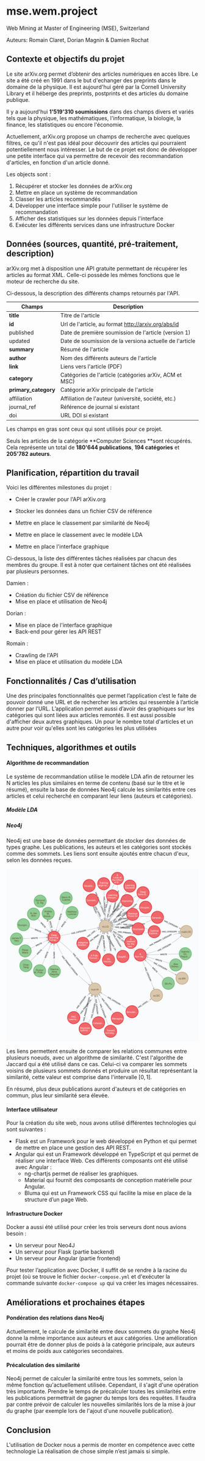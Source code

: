 # mse.wem.project
Web Mining at Master of Engineering (MSE), Switzerland

Auteurs: Romain Claret, Dorian Magnin & Damien Rochat


## Contexte et objectifs du projet

Le site arXiv.org permet d’obtenir des articles numériques en accès libre. Le site a été créé en 1991 dans le but d'echanger des preprints dans le domaine de la physique. Il est aujourd'hui géré par la Cornell University Library et il héberge des preprints, postprints et des articles du domaine publique.

Il y a aujourd'hui **1'519'310 soumissions** dans des champs divers et variés tels que la physique, les mathématiques, l'informatique, la biologie, la finance, les statistiques ou encore l'économie.

Actuellement, arXiv.org propose un champs de recherche avec quelques filtres, ce qu'il n'est pas idéal pour découvrir des articles qui pourraient potentiellement nous intéresser. Le but de ce projet est donc de développer une petite interface qui va permettre de recevoir des recommandation d'articles, en fonction d'un article donné.

Les objects sont :

1. Récupérer et stocker les données de arXiv.org
2. Mettre en place un système de recommandation
3. Classer les articles recommandés
4. Développer une interface simple pour l'utiliser le système de recommandation
5. Afficher des statistiques sur les données depuis l'interface
6. Exécuter les différents services dans une infrastructure Docker

## Données (sources, quantité, pré-traitement, description)

arXiv.org met à disposition une API gratuite permettant de récupérer les articles au format XML. Celle-ci possède les mêmes fonctions que le moteur de recherche du site.

Ci-dessous, la description des différents champs retournés par l'API.

| Champs               | Description                                             |
| -------------------- | ------------------------------------------------------- |
| **title**            | Titre de l'article                                      |
| **id**               | Url de l'article, au format http://arxiv.org/abs/id     |
| published            | Date de première soumission de l'article (version 1)    |
| updated              | Date de soumission de la versiona actuelle de l'article |
| **summary**          | Résumé de l'article                                     |
| **author**           | Nom des différents auteurs de l'article                 |
| **link**             | Liens vers l'article (PDF)                              |
| **category**         | Catégories de l'article (catégories arXiv, ACM et MSC)  |
| **primary_category** | Catégorie arXiv principale de l'article                 |
| affiliation          | Affiliation de l'auteur (université, société, etc.)     |
| journal_ref          | Référence de journal si existant                        |
| doi                  | URL DOI si existant                                     |

Les champs en gras sont ceux qui sont utilisés pour ce projet.

Seuls les articles de la catégorie **Computer Sciences **sont récupérés. Cela représente un total de **180'644 publications**, **194 catégories** et **205'782 auteurs**.

## Planification, répartition du travail
Voici les différentes milestones du projet :

- Créer le crawler pour l'API arXiv.org
- Stocker les données dans un fichier CSV de référence
- Mettre en place le classement par similarité de Neo4j

- Mettre en place le classement avec le modèle LDA
- Mettre en place l'interface graphique

Ci-dessous, la liste des différentes tâches réalisées par chacun des membres du groupe. Il est à noter que certainent tâches ont été réalisées par plusieurs personnes.

Damien :

- Création du fichier CSV de référence
- Mise en place et utilisation de Neo4j

Dorian :

- Mise en place de l'interface graphique 
- Back-end pour gérer les API REST

Romain :

- Crawling de l'API
- Mise en place et utilisation du modèle LDA

## Fonctionnalités / Cas d’utilisation
Une des principales fonctionnalités que permet l’application c’est le faite de pouvoir donné une URL et 
de rechercher les articles qui ressemble à l’article donner par l’URL. 
L’application permet aussi d’avoir des graphiques sur les catégories qui sont liées aux articles remontés. 
Il est aussi possible d'afficher deux autres graphiques. 
Un pour le nombre total d'articles et un autre pour voir qu'elles sont les catégories les plus utilisées



## Techniques, algorithmes et outils

#### Algorithme de recommandation

Le système de recommandation utilise le modèle LDA afin de retourner les N articles les plus similaires en terme de contenu (basé sur le titre et le résumé), ensuite la base de données Neo4j calcule les similarités entre ces articles et celui recherché en comparant leur liens (auteurs et catégories).

##### Modèle LDA

##### Neo4j

Neo4j est une base de données permettant de stocker des données de types graphe. Les publications, les auteurs et les catégories sont stockés comme des sommets. Les liens sont ensuite ajoutés entre chacun d'eux, selon les données reçues.

![neo4j-graph](./images/neo4j-graph.png)

Les liens permettent ensuite de comparer les relations communes entre plusieurs noeuds, avec un algorithme de similarité. C'est l'algorithe de Jaccard qui a été utilisé dans ce cas. Celui-ci va comparer les sommets voisins de plusieurs sommets donnés et produire un résultat représentant la similarité, cette valeur est comprise dans l'intervalle $[0,1]$.

En résumé, plus deux publications auront d'auteurs et de catégories en commun, plus leur similarité sera élevée.

#### Interface utilisateur

Pour la création du site web, nous avons utilisé différentes technologies qui sont suivantes :

- Flask est un Framework pour le web développé en Python et qui permet de mettre en place une gestion des API REST.
- Angular qui est un Framework développé en TypeScript et qui permet de réaliser une interface Web. 
  Ces différents composants ont été utilisé avec Angular : 
  - ng-chartjs permet de réaliser les graphiques.
  - Material qui fournit des composants de conception matérielle pour Angular.
  - Bluma qui est un Framework CSS qui facilite la mise en place de la structure d’un page Web.

#### Infrastructure Docker

Docker a aussi été utilisé pour créer les trois serveurs dont nous avions besoin :

- Un serveur pour Neo4J
- Un serveur pour Flask (partie backend)
- Un serveur pour Angular (partie frontend)

Pour tester l’application avec Docker, il suffit de se rendre à la racine du projet (où se trouve le fichier `docker-compose.yml` et d'exécuter la commande suivante `docker-compose up` qui va créer les images nécessaires.

## Améliorations et prochaines étapes

#### Pondération des relations dans Neo4j

Actuellement, le calcule de similarité entre deux sommets du graphe Neo4j donne la même importance aux auteurs et aux catégories. Une amélioration pourrait être de donner plus de poids à la catégorie principale, aux auteurs et moins de poids aux catégories secondaires.

#### Précalculation des similarité

Neo4j permet de calculer la similarité entre tous les sommets, selon la même fonction qu'actuellement utilisée. Cependant, il s'agit d'une opération très importante. Prendre le temps de précalculer toutes les similarités entre les publications permettrait de gagner du temps lors des requêtes. Il faudra par contre prévoir de calculer les nouvelles similarités lors de la mise à jour du graphe (par exemple lors de l'ajout d'une nouvelle publication).


## Conclusion
L'utilisation de Docker nous a permis de monter en compétence avec cette technologie
La réalisation de chose simple n’est jamais si simple.